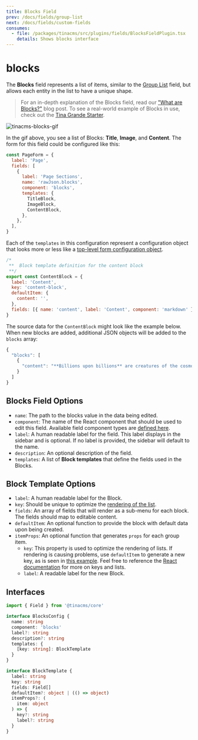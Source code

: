 ```yaml
---
title: Blocks Field
prev: /docs/fields/group-list
next: /docs/fields/custom-fields
consumes:
  - file: /packages/tinacms/src/plugins/fields/BlocksFieldPlugin.tsx
    details: Shows blocks interface
---
```


# blocks

The **Blocks** field represents a list of items, similar to the [Group List](https://github.com/taylorux/tinacms.org/tree/ec3e5c1e5736454379815f45595441bd79d85a2d/docs/fields/group-list/README.md) field, but allows each entity in the list to have a unique shape.

> For an in-depth explanation of the Blocks field, read our ["What are Blocks?"](https://github.com/taylorux/tinacms.org/tree/ec3e5c1e5736454379815f45595441bd79d85a2d/blog/what-are-blocks/README.md) blog post. To see a real-world example of Blocks in use, check out the [Tina Grande Starter](https://github.com/tinacms/tina-starter-grande).

![tinacms-blocks-gif](https://github.com/taylorux/tinacms.org/tree/ec3e5c1e5736454379815f45595441bd79d85a2d/gif/blocks.gif)

In the gif above, you see a list of Blocks: **Title**, **Image**, and **Content**. The form for this field could be configured like this:

```jsx
const PageForm = {
  label: 'Page',
  fields: [
    {
      label: 'Page Sections',
      name: 'rawJson.blocks',
      component: 'blocks',
      templates: {
        TitleBlock,
        ImageBlock,
        ContentBlock,
      },
    },
  ],
}
```

Each of the `templates` in this configuration represent a configuration object that looks more or less like a [top-level form configuration object](https://github.com/taylorux/tinacms.org/tree/ec3e5c1e5736454379815f45595441bd79d85a2d/docs/gatsby/markdown/README.md#creating-remark-forms).

```jsx
/*
 **  Block template definition for the content block
 **/
export const ContentBlock = {
  label: 'Content',
  key: 'content-block',
  defaultItem: {
    content: '',
  },
  fields: [{ name: 'content', label: 'Content', component: 'markdown' }],
}
```

The source data for the `ContentBlock` might look like the example below. When new blocks are added, additional JSON objects will be added to the `blocks` array:

```javascript
{
  "blocks": [
    {
      "content": "**Billions upon billions** are creatures of the cosmos Orion's sword cosmic fugue at the edge of forever science?"
    }
  ]
}
```

## Blocks Field Options

* `name`: The path to the blocks value in the data being edited.
* `component`: The name of the React component that should be used to edit this field. Available field component types are [defined here](https://github.com/taylorux/tinacms.org/tree/ec3e5c1e5736454379815f45595441bd79d85a2d/docs/fields/README.md).
* `label`: A human readable label for the field. This label displays in the sidebar and is optional. If no label is provided, the sidebar will default to the name.
* `description`: An optional description of the field.
* `templates`: A list of **Block templates** that define the fields used in the Blocks.

## Block Template Options

* `label`: A human readable label for the Block.
* `key`: Should be unique to optimize the [rendering of the list](https://reactjs.org/docs/lists-and-keys.html).
* `fields`: An array of fields that will render as a sub-menu for each block. The fields should map to editable content.
* `defaultItem`: An optional function to provide the block with default data upon being created.
* `itemProps`: An optional function that generates `props` for each group item.
  * `key`: This property is used to optimize the rendering of lists. If rendering is causing problems, use `defaultItem` to generate a new key, as is seen in [this example](http://tinacms.org/docs/fields/group-list#definition). Feel free to reference the [React documentation](https://reactjs.org/docs/lists-and-keys.html) for more on keys and lists.
  * `label`: A readable label for the new Block.

## Interfaces

```typescript
import { Field } from '@tinacms/core'

interface BlocksConfig {
  name: string
  component: 'blocks'
  label?: string
  description?: string
  templates: {
    [key: string]: BlockTemplate
  }
}

interface BlockTemplate {
  label: string
  key: string
  fields: Field[]
  defaultItem?: object | (() => object)
  itemProps?: (
    item: object
  ) => {
    key?: string
    label?: string
  }
}
```

